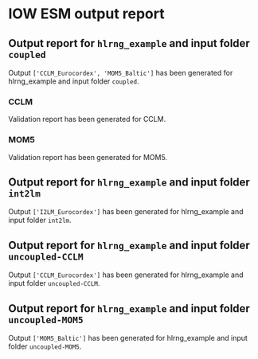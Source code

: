 # IOW ESM output report


## Output report for `hlrng_example` and input folder `coupled`

Output `['CCLM_Eurocordex', 'MOM5_Baltic']` has been generated for hlrng_example and input folder `coupled`.

### CCLM

Validation report has been generated for CCLM.

### MOM5

Validation report has been generated for MOM5.



## Output report for `hlrng_example` and input folder `int2lm`

Output `['I2LM_Eurocordex']` has been generated for hlrng_example and input folder `int2lm`.



## Output report for `hlrng_example` and input folder `uncoupled-CCLM`

Output `['CCLM_Eurocordex']` has been generated for hlrng_example and input folder `uncoupled-CCLM`.



## Output report for `hlrng_example` and input folder `uncoupled-MOM5`

Output `['MOM5_Baltic']` has been generated for hlrng_example and input folder `uncoupled-MOM5`.




